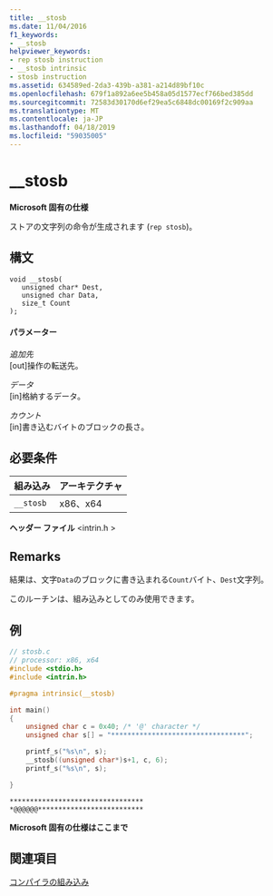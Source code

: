 ```yaml
---
title: __stosb
ms.date: 11/04/2016
f1_keywords:
- __stosb
helpviewer_keywords:
- rep stosb instruction
- __stosb intrinsic
- stosb instruction
ms.assetid: 634589ed-2da3-439b-a381-a214d89bf10c
ms.openlocfilehash: 679f1a892a6ee5b458a05d1577ecf766bed385dd
ms.sourcegitcommit: 72583d30170d6ef29ea5c6848dc00169f2c909aa
ms.translationtype: MT
ms.contentlocale: ja-JP
ms.lasthandoff: 04/18/2019
ms.locfileid: "59035005"
---
```

# <a name="stosb"></a>__stosb

**Microsoft 固有の仕様**

ストアの文字列の命令が生成されます (`rep stosb`)。

## <a name="syntax"></a>構文

```
void __stosb(
   unsigned char* Dest,
   unsigned char Data,
   size_t Count
);
```

#### <a name="parameters"></a>パラメーター

*追加先*<br/>
[out]操作の転送先。

*データ*<br/>
[in]格納するデータ。

*カウント*<br/>
[in]書き込むバイトのブロックの長さ。

## <a name="requirements"></a>必要条件

|組み込み|アーキテクチャ|
|---------------|------------------|
|`__stosb`|x86、x64|

**ヘッダー ファイル** \<intrin.h >

## <a name="remarks"></a>Remarks

結果は、文字`Data`のブロックに書き込まれる`Count`バイト、`Dest`文字列。

このルーチンは、組み込みとしてのみ使用できます。

## <a name="example"></a>例

```C
// stosb.c
// processor: x86, x64
#include <stdio.h>
#include <intrin.h>

#pragma intrinsic(__stosb)

int main()
{
    unsigned char c = 0x40; /* '@' character */
    unsigned char s[] = "*********************************";

    printf_s("%s\n", s);
    __stosb((unsigned char*)s+1, c, 6);
    printf_s("%s\n", s);

}
```

```Output
*********************************
*@@@@@@**************************
```

**Microsoft 固有の仕様はここまで**

## <a name="see-also"></a>関連項目

[コンパイラの組み込み](../intrinsics/compiler-intrinsics.md)